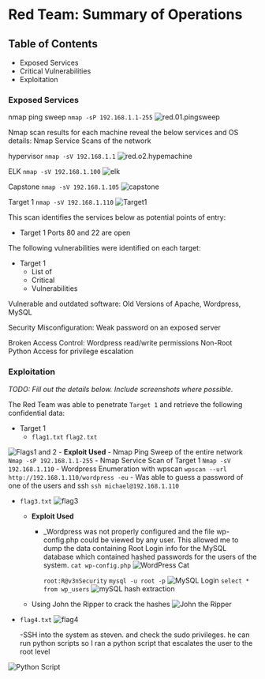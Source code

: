 # Red Team: Summary of Operations

## Table of Contents
- Exposed Services
- Critical Vulnerabilities
- Exploitation

### Exposed Services

nmap ping sweep
`nmap -sP 192.168.1.1-255`
![red.01.pingsweep](red.01.png)

Nmap scan results for each machine reveal the below services and OS details:
Nmap Service Scans of the network

hypervisor
`nmap -sV 192.168.1.1`
![red.o2.hypemachine](red.02.png)

ELK
`nmap -sV 192.168.1.100`
![elk](red.03.elk.png)

Capstone
`nmap -sV 192.168.1.105`
![capstone](red.04.nmap.capstone.png)


Target 1
`nmap -sV 192.168.1.110`
![Target1](red.05.nmap.target1.png)

This scan identifies the services below as potential points of entry:
- Target 1
  Ports 80 and 22 are open 
  


The following vulnerabilities were identified on each target:
- Target 1
  - List of
  - Critical
  - Vulnerabilities

Vulnerable and outdated software:
    Old Versions of Apache, Wordpress, MySQL

Security Misconfiguration:
    Weak password on an exposed server

Broken Access Control:
    Wordpress read/write permissions 
    Non-Root Python Access for privilege escalation



### Exploitation
_TODO: Fill out the details below. Include screenshots where possible._

The Red Team was able to penetrate `Target 1` and retrieve the following confidential data:
- Target 1
  - `flag1.txt` `flag2.txt`

![Flags1 and 2](red.06.flags1-2.png)
    - **Exploit Used**
      - Nmap Ping Sweep of the entire network
          `Nmap -sP 192.168.1.1-255`
      - Nmap Service Scan of Target 1
          `Nmap -sV 192.168.1.110`
      - Wordpress Enumeration with wpscan
          `wpscan --url http://192.168.1.110/wordpress -eu`
      - Was able to guess a password of one of the users and ssh
            `ssh michael@192.168.1.110`
  - `flag3.txt`
  ![flag3](red.13.flag3.png)

    - **Exploit Used**
      - _Wordpress was not properly configured and the file wp-config.php could be viewed by any user. This allowed me to dump the data containing Root Login info for the MySQL database which contained hashed passwords for the users of the system.
        `cat wp-config.php`
![WordPress Cat](red.07.wordpresscat.png)

        `root:R@v3nSecurity`
        `mysql -u root -p`
![MySQL Login](red.08.MySQL-Login.png)
        `select * from wp_users`
![mySQL hash extraction](red.09.mysqlhashextraction.png)

    - Using John the Ripper to crack the hashes
![John the Ripper](red.10.johntheripper.png)

  - `flag4.txt`
![flag4](red.14.flag4.png)

    -SSH into the system as steven. and check the sudo privileges. he can run python scripts so I ran a python script that escalates the user to the root level

![Python Script](red.11.pythonscript.png)